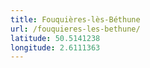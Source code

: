 ```yaml
---
title: Fouquières-lès-Béthune
url: /fouquieres-les-bethune/
latitude: 50.5141238
longitude: 2.6111363
---
```

